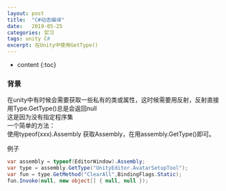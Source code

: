 ```yaml
---
layout: post
title:  "C#动态编译"
date:   2019-05-25 
categories: 实习
tags: unity C#
excerpt: 在Unity中使用GetType()
---
```


* content
{:toc}

### 背景
在unity中有时候会需要获取一些私有的类或属性，这时候需要用反射，反射直接用Type.GetType()总是会返回null  
这是因为没有指定程序集  
一个简单的方法：  
使用typeof(xxx).Assembly 获取Assembly，在用assembly.GetType()即可。  

例子
```cs
var assembly = typeof(EditorWindow).Assembly;
var type = assembly.GetType("UnityEditor.AvatarSetupTool");
var fun = type.GetMethod("ClearAll",BindingFlags.Static);
fun.Invoke(null, new object[] { null, null });
```